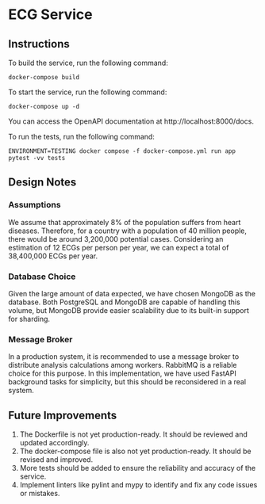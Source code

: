 # ECG Service

## Instructions

To build the service, run the following command:

`docker-compose build`

To start the service, run the following command:

`docker-compose up -d`

You can access the OpenAPI documentation at http://localhost:8000/docs.

To run the tests, run the following command:

`ENVIRONMENT=TESTING docker compose -f docker-compose.yml run app pytest -vv tests`

## Design Notes
### Assumptions
We assume that approximately 8% of the population suffers from heart diseases. Therefore, for a country with a population of 40 million people, there would be around 3,200,000 potential cases. Considering an estimation of 12 ECGs per person per year, we can expect a total of 38,400,000 ECGs per year.

### Database Choice
Given the large amount of data expected, we have chosen MongoDB as the database. Both PostgreSQL and MongoDB are capable of handling this volume, but MongoDB provide easier scalability due to its built-in support for sharding.

### Message Broker
In a production system, it is recommended to use a message broker to distribute analysis calculations among workers. RabbitMQ is a reliable choice for this purpose. In this implementation, we have used FastAPI background tasks for simplicity, but this should be reconsidered in a real system.

## Future Improvements
1. The Dockerfile is not yet production-ready. It should be reviewed and updated accordingly.
2. The docker-compose file is also not yet production-ready. It should be revised and improved.
3. More tests should be added to ensure the reliability and accuracy of the service.
4. Implement linters like pylint and mypy to identify and fix any code issues or mistakes.
